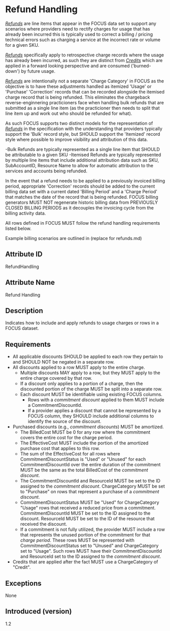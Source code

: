 # Refund Handling

[*Refunds*](#glossary:refund) are line items that appear in the FOCUS data set to support any scenarios where providers need to rectify charges for usage that has already been incurred this is typically used to correct a billing / pricing technical errors such as charging a service at the incorrect rate or volume for a given SKU.

[*Refunds*](#glossary:refund) specifically apply to retrospective charge records where the usage has already been incurred, as such they are distinct from [*Credits*](#glossary:credit) which are applied in a forward looking perspective and are consumed ('burned-down') by future usage.

[*Refunds*](#glossary:refund) are intentionally not a separate 'Charge Category' in FOCUS as the objective is to have these adjustments handled as itemized 'Usage' or 'Purchase' 'Correction' records that can be recorded alongside the itemised charge record that is being refunded. This eliminates the chargeback reverse-enginnering practicioners face when handling bulk refunds that are submitted as a single line item (as the practicioner then needs to split that line item up and work out who should be refunded for what).

As such FOCUS supports two distinct models for the representation of [*Refunds*](#glossary:refund) in the specification with the understanding that providers typically support the 'Bulk' record style, but SHOULD support the 'Itemized' record style where possible to improve visibility and attribution of this data.

-Bulk Refunds are typically represented as a single line item that SHOULD be attributable to a given SKU
-Itemised Refunds are typically represented by multiple line items that include additional attribution data such as SKU, SubAccountID, Resource Name to allow for automatic attribution to the services and accounts being refunded.

In the event that a refund needs to be applied to a previously invoiced billing period, appropriate 'Correction' records should be added to the current billing data set with a current dated 'Billing Period' and a 'Charge Period' that matches the date of the record that is being refunded. FOCUS billing generators MUST NOT regenerate historic billing data from PREVIOUSLY CLOSED BILLING PERIODS as it decouples the invoicing cycle from the billing activity data.

All rows defined in FOCUS MUST follow the refund handling requirements listed below.

Example billing scenarios are outlined in (replace for refunds.md)

## Attribute ID

RefundHandling

## Attribute Name

Refund Handling

## Description

Indicates how to include and apply refunds to usage charges or rows in a FOCUS dataset.

## Requirements

* All applicable discounts SHOULD be applied to each row they pertain to and SHOULD NOT be negated in a separate row.
* All discounts applied to a row MUST apply to the entire charge.
  * Multiple discounts MAY apply to a row, but they MUST apply to the entire charge covered by that row.
  * If a discount only applies to a portion of a charge, then the discounted portion of the charge MUST be split into a separate row.
  * Each discount MUST be identifiable using existing FOCUS columns.
    * Rows with a *commitment discount* applied to them MUST include a CommitmentDiscountId.
    * If a provider applies a discount that cannot be represented by a FOCUS column, they SHOULD include additional columns to identify the source of the discount.
* Purchased discounts (e.g., *commitment discounts*) MUST be amortized.
  * The BilledCost MUST be 0 for any row where the commitment covers the entire cost for the charge period.
  * The EffectiveCost MUST include the portion of the amortized purchase cost that applies to this row.
  * The sum of the EffectiveCost for all rows where CommitmentDiscountStatus is "Used" or "Unused" for each CommitmentDiscountId over the entire duration of the commitment MUST be the same as the total BilledCost of the *commitment discount*.
  * The CommitmentDiscountId and ResourceId MUST be set to the ID assigned to the *commitment discount*. ChargeCategory MUST be set to "Purchase" on rows that represent a purchase of a *commitment discount*.
  * CommitmentDiscountStatus MUST be "Used" for ChargeCategory "Usage" rows that received a reduced price from a commitment. CommitmentDiscountId MUST be set to the ID assigned to the discount. ResourceId MUST be set to the ID of the resource that received the discount.
  * If a commitment is not fully utilized, the provider MUST include a row that represents the unused portion of the commitment for that *charge period*. These rows MUST be represented with CommitmentDiscountStatus set to "Unused" and ChargeCategory set to "Usage". Such rows MUST have their CommitmentDiscountId and ResourceId set to the ID assigned to the *commitment discount*.
* Credits that are applied after the fact MUST use a ChargeCategory of "Credit".

## Exceptions

None

## Introduced (version)

1.2
